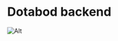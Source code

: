 # Dotabod backend

![Alt](https://repobeats.axiom.co/api/embed/943063b4aa73d534ab5d3c1a2f2406c1bf73ba1a.svg "Repobeats analytics image")
